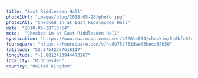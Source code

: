 ```yaml
---
title: "East Riddlesden Hall"
photo1Url: "images/blog/2018-05-28/photo.jpg"
photo1Alt: "Checked in at East Riddlesden Hall"
date: "2018-05-28T13:54"
meta:  "Checked in at East Riddlesden Hall"
syndication: "https://www.swarmapp.com/user/492614834/checkin/5b0bfc03ca18ea0039eb5bd3"
foursquare: "https://foursquare.com/v/4c0b752732daef3becd54b50"
latitude: "53.87542267618117"
longitude: "-1.8812423944473267"
locality: "Riddlesden"
country: "United Kingdom"
---
```



